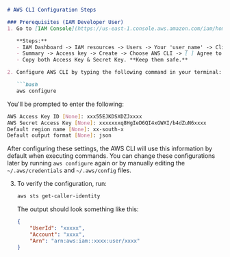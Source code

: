 ```markdown
# AWS CLI Configuration Steps

### Prerequisites (IAM Developer User)
1. Go to [IAM Console](https://us-east-1.console.aws.amazon.com/iam/home#/home) to create access and secret keys.

   **Steps:**
   - IAM Dashboard -> IAM resources -> Users -> Your 'user_name' -> Click
   - Summary -> Access key -> Create -> Choose AWS CLI -> [ ] Agree to Terms & Conditions -> Next
   - Copy both Access Key & Secret Key. **Keep them safe.**

2. Configure AWS CLI by typing the following command in your terminal:

   ```bash
   aws configure
   ```

   You'll be prompted to enter the following:

   ```bash
   AWS Access Key ID [None]: xxx55EJKDSXDZJxxxx
   AWS Secret Access Key [None]: xxxxxxxq8HgIeD6QI4xGWXI/b4dZuN6xxxx
   Default region name [None]: xx-south-x
   Default output format [None]: json
   ```

   After configuring these settings, the AWS CLI will use this information by default when executing commands.
   You can change these configurations later by running `aws configure` again or by manually editing the `~/.aws/credentials` and `~/.aws/config` files.

3. To verify the configuration, run:

   ```bash
   aws sts get-caller-identity
   ```

   The output should look something like this:

   ```json
   {
       "UserId": "xxxxx",
       "Account": "xxxx",
       "Arn": "arn:aws:iam::xxxx:user/xxxx"
   }
   ```
```
